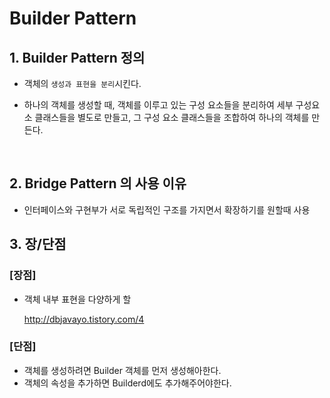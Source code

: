 # Builder Pattern



## 1. Builder Pattern 정의

- 객체의 `생성과 표현을 분리`시킨다.

- 하나의 객체를 생성할 때, 객체를 이루고 있는 구성 요소들을 분리하여 세부 구성요소 클래스들을 별도로 만들고, 그 구성 요소 클래스들을 조합하여 하나의 객체를 만든다.

  ​

## 2. Bridge Pattern 의 사용 이유

- 인터페이스와 구현부가 서로 독립적인 구조를 가지면서 확장하기를 원할때 사용







## 3. 장/단점

### [장점]

- 객체 내부 표현을 다양하게 할 

  http://dbjavayo.tistory.com/4

### [단점]

- 객체를 생성하려면 Builder 객체를 먼저 생성해아한다.
- 객체의 속성을 추가하면 Builderd에도 추가해주어야한다.










